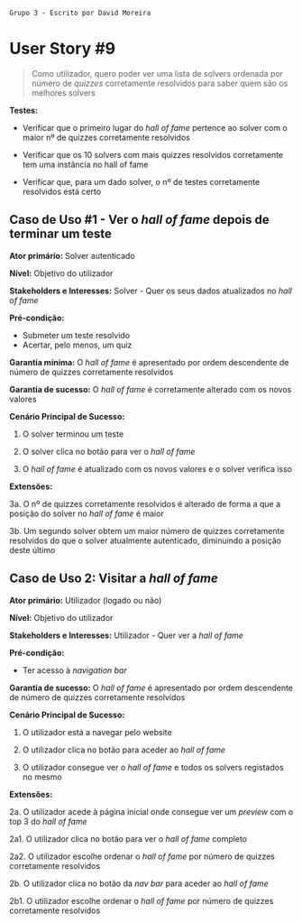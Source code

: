 `Grupo 3 - Escrito por David Moreira`

# User Story #9 
> Como utilizador, quero poder ver uma lista de solvers ordenada por número de _quizzes_ corretamente resolvidos para saber quem são os melhores solvers

__Testes:__

- Verificar que o primeiro lugar do _hall of fame_ pertence ao solver com o maior nº de quizzes corretamente resolvidos

- Verificar que os 10 solvers com mais quizzes resolvidos corretamente tem uma instância no hall of fame

- Verificar que, para um dado solver, o nº de testes corretamente resolvidos está certo

## Caso de Uso #1 - Ver o _hall of fame_ depois de terminar um teste  

__Ator primário:__ Solver autenticado

__Nível:__ Objetivo do utilizador

__Stakeholders e Interesses:__ Solver - Quer os seus dados atualizados no _hall of fame_

__Pré-condição:__
* Submeter um teste resolvido
* Acertar, pelo menos, um quiz

__Garantia mínima:__ O _hall of fame_ é apresentado por ordem descendente de número de quizzes corretamente resolvidos

__Garantia de sucesso:__ O _hall of fame_ é corretamente alterado com os novos valores

__Cenário Principal de Sucesso:__

1. O solver terminou um teste

2. O solver clica no botão para ver o _hall of fame_

3. O _hall of fame_ é atualizado com os novos valores e o solver verifica isso

__Extensões:__

3a. O nº de quizzes corretamente resolvidos é alterado de forma a que a posição do solver no _hall of fame_ é maior

3b. Um segundo solver obtem um maior número de quizzes corretamente resolvidos do que o solver atualmente autenticado, diminuindo a posição deste último

## Caso de Uso 2: Visitar a _hall of fame_

__Ator primário:__ Utilizador (logado ou não)

__Nível:__ Objetivo do utilizador

__Stakeholders e Interesses:__ Utilizador - Quer ver a _hall of fame_

__Pré-condição:__
* Ter acesso à _navigation bar_

__Garantia de sucesso:__ O _hall of fame_ é apresentado por ordem descendente de número de quizzes corretamente resolvidos

__Cenário Principal de Sucesso:__

1. O utilizador está a navegar pelo website

2. O utilizador clica no botão para aceder ao _hall of fame_

3. O utilizador consegue ver o _hall of fame_ e todos os solvers registados no mesmo

__Extensões:__

2a. O utilizador acede à página inicial onde consegue ver um _preview_ com o top 3 do _hall of fame_
    
2a1. O utilizador clica no botão para ver o _hall of fame_ completo

2a2. O utilizador escolhe ordenar o _hall of fame_ por número de quizzes corretamente resolvidos

2b. O utilizador clica no botão da _nav bar_ para aceder ao _hall of fame_

2b1. O utilizador escolhe ordenar o _hall of fame_ por número de quizzes corretamente resolvidos
